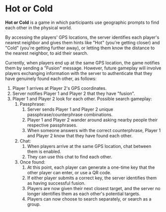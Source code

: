 # Hot or Cold

**Hot or Cold** is a game in which participants use geographic prompts to find each other in the physical world.

By accessing the players' GPS locations, the server identifies each player's nearest neighbor and gives them hints like "Hot" (you're getting closer) and "Cold" (you're getting further away), or letting them know the distance to the nearest neighbor, to aid their search.

Currently, when players end up at the same GPS location, the game notifies them by sending a "Fusion" message.  However, future gameplay will involve players exchanging information with the server to authenticate that they have genuinely found each other, as follows:

1. Player 1 arrives at Player 2's GPS coordinates.
2. Server notifies Player 1 and Player 2 that they have "fusion".
3. Player 1 and Player 2 look for each other.  Possible search gameplay:
   1. Passphrase:
      1. Server sends Player 1 and Player 2 unique passphrase/counterphrase combinations.  
      2. Player 1 and Player 2 wander around asking nearby people their respective passphrases.  
      3. When someone answers with the correct counterphrase, Player 1 and Player 2 know that they have found each other.
   2. Chat:
      1. When players arrive at the same GPS location, chat between them is enabled.
      2. They can use this chat to find each other.
   3. Once found:
      1. At this point, each player can generate a one-time key that the other player can enter, or use a QR code.
      2. If either player submits a correct key, the server identifies them as having successful fusion.
      3. Players are now given their next closest target, and the server no longer identifies them as each other's potential targets.
      4. Players can now choose to search separately, or search as a group.